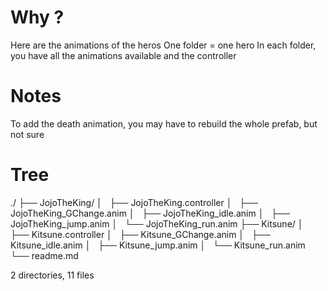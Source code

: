 # Why ?
Here are the animations of the heros
One folder = one hero
In each folder, you have all the animations available and the controller

# Notes
To add the death animation, you may have to rebuild the whole prefab, but not
sure

# Tree

./
├── JojoTheKing/
│   ├── JojoTheKing.controller
│   ├── JojoTheKing_GChange.anim
│   ├── JojoTheKing_idle.anim
│   ├── JojoTheKing_jump.anim
│   └── JojoTheKing_run.anim
├── Kitsune/
│   ├── Kitsune.controller
│   ├── Kitsune_GChange.anim
│   ├── Kitsune_idle.anim
│   ├── Kitsune_jump.anim
│   └── Kitsune_run.anim
└── readme.md

2 directories, 11 files

